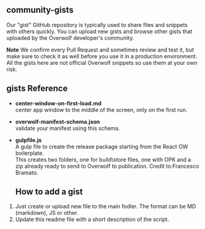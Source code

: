 ## community-gists

Our "gist" GitHub repository is typically used to share files and snippets with others quickly. 
You can upload new gists and browse other gists that uploaded by the Overwolf developer's community.

**Note** We confirm every Pull Request and sometimes review and test it, but make sure to check it as well before you use it in a production environment. All the gists here are not official Overwolf snippets so use them at your own risk.

## gists Reference

* **center-window-on-first-load.md**  
  center app window to the middle of the screen, only on the first run.
* **overwolf-manifest-schema.json**  
  validate your manifest using this schema.
* **gulpfile.js**  
  A gulp file to create the release package starting from the React OW boilerplate.  
  This creates two folders, one for build\store files, one with OPK and a zip already ready to send to Overwolf to publication. Credit to:Francesco Bramato.  
  
  ## How to add a gist

1. Just create or upload new file to the main fodler. The format can be MD (markdown), JS or other.
2. Update this readme file with a short description of the script.

